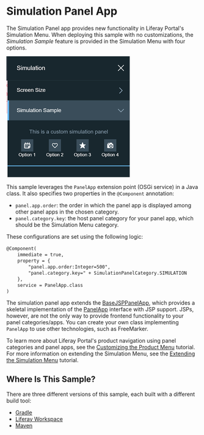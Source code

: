 # Simulation Panel App [](id=simulation-panel-app)

The Simulation Panel app provides new functionality in Liferay Portal's
Simulation Menu. When deploying this sample with no customizations, the
*Simulation Sample* feature is provided in the Simulation Menu with four
options.

![Figure 1: A simulation panel app adds new functionality to the Simulation Menu.](../../../images/simulation-panel-app.png)

This sample leverages the `PanelApp` extension point (OSGi service) in a Java
class. It also specifies two properties in the `@Component` annotation:

- `panel.app.order`: the order in which the panel app is displayed among other
   panel apps in the chosen category.
- `panel.category.key`: the host panel category for your panel app, which
   should be the Simulation Menu category.

These configurations are set using the following logic:

    @Component(
        immediate = true,
        property = {
            "panel.app.order:Integer=500",
            "panel.category.key=" + SimulationPanelCategory.SIMULATION
        },
        service = PanelApp.class
    )

The simulation panel app extends the
[BaseJSPPanelApp](https://docs.liferay.com/ce/apps/web-experience/latest/javadocs/com/liferay/application/list/BaseJSPPanelApp.html),
which provides a skeletal implementation of the
[PanelApp](https://docs.liferay.com/ce/apps/web-experience/latest/javadocs/com/liferay/application/list/PanelApp.html)
interface with JSP support. JSPs, however, are not the only way to provide
frontend functionality to your panel categories/apps. You can create your own
class implementing `PanelApp` to use other technologies, such as FreeMarker.

To learn more about Liferay Portal's product navigation using panel categories
and panel apps, see the
[Customizing the Product Menu](/develop/tutorials/-/knowledge_base/7-0/customizing-the-product-menu)
tutorial. For more information on extending the Simulation Menu, see the
[Extending the Simulation Menu](/develop/tutorials/-/knowledge_base/7-0/extending-the-simulation-menu)
tutorial.

## Where Is This Sample? [](id=where-is-this-sample)

There are three different versions of this sample, each built with a different
build tool:

- [Gradle](https://github.com/liferay/liferay-blade-samples/tree/master/gradle/apps/simulation-panel-app)
- [Liferay Workspace](https://github.com/liferay/liferay-blade-samples/tree/master/liferay-workspace/apps/simulation-panel-app)
- [Maven](https://github.com/liferay/liferay-blade-samples/tree/master/maven/apps/simulation-panel-app)
